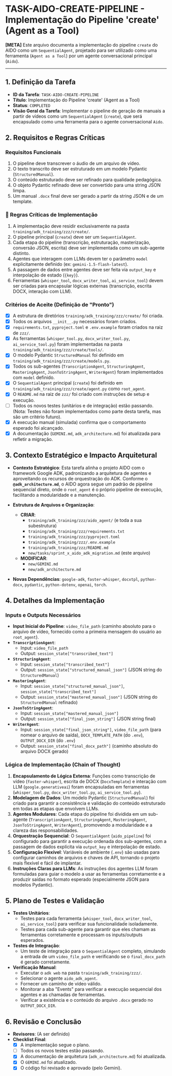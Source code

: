 # TASK-AIDO-CREATE-PIPELINE - Implementação do Pipeline 'create' (Agent as a Tool)

**[META]** Este arquivo documenta a implementação do pipeline `create` do AIDO como um `SequentialAgent`, projetado para ser utilizado como uma ferramenta (`Agent as a Tool`) por um agente conversacional principal (`Aido`).

---

## 1. Definição da Tarefa

*   **ID da Tarefa**: `TASK-AIDO-CREATE-PIPELINE`
*   **Título**: Implementação do Pipeline 'create' (Agent as a Tool)
*   **Status**: `COMPLETED`
*   **Visão Geral da Tarefa**: Implementar o pipeline de geração de manuais a partir de vídeos como um `SequentialAgent` (`create`), que será encapsulado como uma ferramenta para o agente conversacional `Aido`.

## 2. Requisitos e Regras Críticas

### Requisitos Funcionais
1.  O pipeline deve transcrever o áudio de um arquivo de vídeo.
2.  O texto transcrito deve ser estruturado em um modelo Pydantic (`StructuredManual`).
3.  O conteúdo estruturado deve ser refinado para qualidade pedagógica.
4.  O objeto Pydantic refinado deve ser convertido para uma string JSON limpa.
5.  Um manual `.docx` final deve ser gerado a partir da string JSON e de um template.

### 🚨 Regras Críticas de Implementação
1.  A implementação deve residir exclusivamente na pasta `training/adk_training/zzz/create/`.
2.  O pipeline principal (`create`) deve ser um `SequentialAgent`.
3.  Cada etapa do pipeline (transcrição, estruturação, masterização, conversão JSON, escrita) deve ser implementada como um sub-agente distinto.
4.  Agentes que interagem com LLMs devem ter o parâmetro `model` explicitamente definido (ex: `gemini-1.5-flash-latest`).
5.  A passagem de dados entre agentes deve ser feita via `output_key` e interpolação de estado (`{key}`).
6.  Ferramentas (`whisper_tool`, `docx_writer_tool`, `ai_service_tool`) devem ser criadas para encapsular lógicas externas (transcrição, escrita DOCX, interação com LLM).

### Critérios de Aceite (Definição de "Pronto")

- [x] A estrutura de diretórios `training/adk_training/zzz/create/` foi criada.
- [x] Todos os arquivos `__init__.py` necessários foram criados.
- [x] `requirements.txt`, `pyproject.toml` e `.env.example` foram criados na raiz de `zzz/`.
- [x] As ferramentas (`whisper_tool.py`, `docx_writer_tool.py`, `ai_service_tool.py`) foram implementadas na pasta `training/adk_training/zzz/create/tools/`.
- [x] O modelo Pydantic `StructuredManual` foi definido em `training/adk_training/zzz/create/models.py`.
- [x] Todos os sub-agentes (`TranscriptionAgent`, `StructuringAgent`, `MasteringAgent`, `JsonToStringAgent`, `WriterAgent`) foram implementados com `model` definido.
- [x] O `SequentialAgent` principal (`create`) foi definido em `training/adk_training/zzz/create/agent.py` como `root_agent`.
- [x] O `README.md` na raiz de `zzz/` foi criado com instruções de setup e execução.
- [ ] Todos os novos testes (unitários e de integração) estão passando. (Nota: Testes não foram implementados como parte desta tarefa, mas são um critério futuro).
- [x] A execução manual (simulada) confirma que o comportamento esperado foi alcançado.
- [x] A documentação (`GEMINI.md`, `adk_architecture.md`) foi atualizada para refletir a migração.

## 3. Contexto Estratégico e Impacto Arquitetural

*   **Contexto Estratégico**: Esta tarefa alinha o projeto AIDO com o framework Google ADK, padronizando a arquitetura de agentes e aproveitando os recursos de orquestração do ADK. Conforme o **`@adk_architecture.md`**, o AIDO agora segue um padrão de pipeline sequencial direto, onde o `root_agent` é o próprio pipeline de execução, facilitando a modularidade e a manutenção.

*   **Estrutura de Arquivos e Organização**: 
    *   **CRIAR**:
        *   `training/adk_training/zzz/aido_agent/` (e toda a sua subestrutura)
        *   `training/adk_training/zzz/requirements.txt`
        *   `training/adk_training/zzz/pyproject.toml`
        *   `training/adk_training/zzz/.env.example`
        *   `training/adk_training/zzz/README.md`
        *   `new/tasks/sprint_x_aido_adk_migration.md` (este arquivo)
    *   **MODIFICAR**:
        *   `new/GEMINI.md`
        *   `new/adk_architecture.md`

*   **Novas Dependências**: `google-adk`, `faster-whisper`, `docxtpl`, `python-docx`, `pydantic`, `python-dotenv`, `openai`, `torch`.

## 4. Detalhes da Implementação

### Inputs e Outputs Necessários

*   **Input Inicial do Pipeline**: `video_file_path` (caminho absoluto para o arquivo de vídeo, fornecido como a primeira mensagem do usuário ao `root_agent`).
*   **`TranscriptionAgent`**:
    *   Input: `video_file_path`
    *   Output: `session_state["transcribed_text"]`
*   **`StructuringAgent`**:
    *   Input: `session_state["transcribed_text"]`
    *   Output: `session_state["structured_manual_json"]` (JSON string do `StructuredManual`)
*   **`MasteringAgent`**:
    *   Input: `session_state["structured_manual_json"]`, `session_state["transcribed_text"]`
    *   Output: `session_state["mastered_manual_json"]` (JSON string do `StructuredManual` refinado)
*   **`JsonToStringAgent`**:
    *   Input: `session_state["mastered_manual_json"]`
    *   Output: `session_state["final_json_string"]` (JSON string final)
*   **`WriterAgent`**:
    *   Input: `session_state["final_json_string"]`, `video_file_path` (para nomear o arquivo de saída), `DOCX_TEMPLATE_PATH` (do `.env`), `OUTPUT_DOCX_DIR` (do `.env`)
    *   Output: `session_state["final_docx_path"]` (caminho absoluto do arquivo DOCX gerado)

### Lógica de Implementação (Chain of Thought)

1.  **Encapsulamento de Lógica Externa**: Funções como transcrição de vídeo (`faster-whisper`), escrita de DOCX (`DocxTemplate`) e interação com LLM (`google.generativeai`) foram encapsuladas em ferramentas (`whisper_tool.py`, `docx_writer_tool.py`, `ai_service_tool.py`).
2.  **Modelagem de Dados**: Um modelo Pydantic (`StructuredManual`) foi criado para garantir a consistência e validação do conteúdo estruturado em todas as etapas que envolvem LLMs.
3.  **Agentes Modulares**: Cada etapa do pipeline foi dividida em um sub-agente (`TranscriptionAgent`, `StructuringAgent`, `MasteringAgent`, `JsonToStringAgent`, `WriterAgent`), promovendo a modularidade e a clareza das responsabilidades.
4.  **Orquestração Sequencial**: O `SequentialAgent` (`aido_pipeline`) foi configurado para garantir a execução ordenada dos sub-agentes, com a passagem de dados explícita via `output_key` e interpolação de estado.
5.  **Configuração Flexível**: Variáveis de ambiente (`.env`) são usadas para configurar caminhos de arquivos e chaves de API, tornando o projeto mais flexível e fácil de implantar.
6.  **Instruções Claras para LLMs**: As instruções dos agentes LLM foram formuladas para guiar o modelo a usar as ferramentas corretamente e a produzir saídas no formato esperado (especialmente JSON para modelos Pydantic).

## 5. Plano de Testes e Validação

*   **Testes Unitários**:
    *   Testes para cada ferramenta (`whisper_tool`, `docx_writer_tool`, `ai_service_tool`) para verificar sua funcionalidade isoladamente.
    *   Testes para cada sub-agente para garantir que eles chamam as ferramentas corretamente e processam os inputs/outputs esperados.
*   **Testes de Integração**:
    *   Um teste de integração para o `SequentialAgent` completo, simulando a entrada de um `video_file_path` e verificando se o `final_docx_path` é gerado corretamente.
*   **Verificação Manual**:
    *   Executar o `adk web` na pasta `training/adk_training/zzz/`.
    *   Selecionar o agente `aido_adk_agent`.
    *   Fornecer um caminho de vídeo válido.
    *   Monitorar a aba "Events" para verificar a execução sequencial dos agentes e as chamadas de ferramentas.
    *   Verificar a existência e o conteúdo do arquivo `.docx` gerado no `OUTPUT_DOCX_DIR`.

## 6. Revisão e Conclusão

*   **Revisores**: (A ser definido)
*   **Checklist Final**:
    - [x] A implementação segue o plano.
    - [ ] Todos os novos testes estão passando.
    - [x] A documentação de arquitetura (`adk_architecture.md`) foi atualizada.
    - [x] O `GEMINI.md` foi atualizado.
    - [x] O código foi revisado e aprovado (pelo Gemini).
